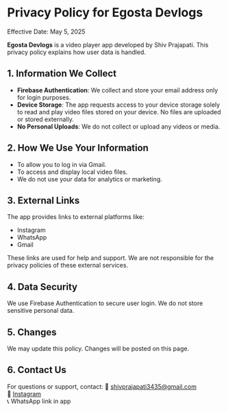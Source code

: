 # Privacy Policy for Egosta Devlogs

Effective Date: May 5, 2025

**Egosta Devlogs** is a video player app developed by Shiv Prajapati. This privacy policy explains how user data is handled.

## 1. Information We Collect

- **Firebase Authentication**: We collect and store your email address only for login purposes.
- **Device Storage**: The app requests access to your device storage solely to read and play video files stored on your device. No files are uploaded or stored externally.
- **No Personal Uploads**: We do not collect or upload any videos or media.

## 2. How We Use Your Information

- To allow you to log in via Gmail.
- To access and display local video files.
- We do not use your data for analytics or marketing.

## 3. External Links

The app provides links to external platforms like:
- Instagram
- WhatsApp
- Gmail

These links are used for help and support. We are not responsible for the privacy policies of these external services.

## 4. Data Security

We use Firebase Authentication to secure user login. We do not store sensitive personal data.

## 5. Changes

We may update this policy. Changes will be posted on this page.

## 6. Contact Us

For questions or support, contact:
📧 shivprajapati3435@gmail.com  
📱 [Instagram](https://www.instagram.com/egosta.devlogs)  
📞 WhatsApp link in app
